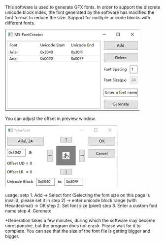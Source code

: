 This software is used to generate GFX fonts.
In order to support the discrete unicode block index, the font generated by the software has modified the font format to reduce the size.
Support for multiple unicode blocks with different fonts.

![software window](https://github.com/m5stack/FontCreator/blob/master/assets/newfont.png)

You can adjust the offset in preview window.

![new font window](https://github.com/m5stack/FontCreator/blob/master/assets/main.png)

usage:
setp 1. Add -> Select font (Selecting the font size on this page is invalid, please set it in step 2) -> enter unicode block range (with Hexadecimal) -> OK
step 2. Set font size (pixel)
step 3. Enter a custom font name
step 4. Gerenate

*Generation takes a few minutes, during which the software may become unresponsive, but the program does not crash. Please wait for it to complete. You can see that the size of the font file is getting bigger and bigger.
